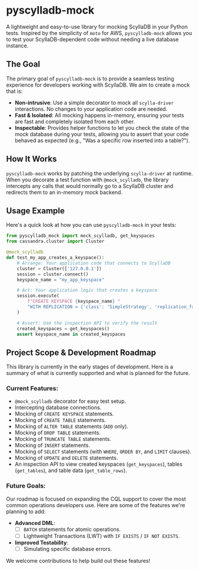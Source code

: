 # pyscylladb-mock

A lightweight and easy-to-use library for mocking ScyllaDB in your Python tests. Inspired by the simplicity of `moto` for AWS, `pyscylladb-mock` allows you to test your ScyllaDB-dependent code without needing a live database instance.

## The Goal

The primary goal of `pyscylladb-mock` is to provide a seamless testing experience for developers working with ScyllaDB. We aim to create a mock that is:

-   **Non-intrusive**: Use a simple decorator to mock all `scylla-driver` interactions. No changes to your application code are needed.
-   **Fast & Isolated**: All mocking happens in-memory, ensuring your tests are fast and completely isolated from each other.
-   **Inspectable**: Provides helper functions to let you check the state of the mock database during your tests, allowing you to assert that your code behaved as expected (e.g., "Was a specific row inserted into a table?").

## How It Works

`pyscylladb-mock` works by patching the underlying `scylla-driver` at runtime. When you decorate a test function with `@mock_scylladb`, the library intercepts any calls that would normally go to a ScyllaDB cluster and redirects them to an in-memory mock backend.

## Usage Example

Here's a quick look at how you can use `pyscylladb-mock` in your tests:

```python
from pyscylladb_mock import mock_scylladb, get_keyspaces
from cassandra.cluster import Cluster

@mock_scylladb
def test_my_app_creates_a_keyspace():
    # Arrange: Your application code that connects to ScyllaDB
    cluster = Cluster(['127.0.0.1'])
    session = cluster.connect()
    keyspace_name = "my_app_keyspace"

    # Act: Your application logic that creates a keyspace
    session.execute(
        f"CREATE KEYSPACE {keyspace_name} "
        "WITH REPLICATION = {'class': 'SimpleStrategy', 'replication_factor': 1}"
    )

    # Assert: Use the inspection API to verify the result
    created_keyspaces = get_keyspaces()
    assert keyspace_name in created_keyspaces
```

## Project Scope & Development Roadmap

This library is currently in the early stages of development. Here is a summary of what is currently supported and what is planned for the future.

### Current Features:

*   `@mock_scylladb` decorator for easy test setup.
*   Intercepting database connections.
*   Mocking of `CREATE KEYSPACE` statements.
*   Mocking of `CREATE TABLE` statements.
*   Mocking of `ALTER TABLE` statements (`ADD` only).
*   Mocking of `DROP TABLE` statements.
*   Mocking of `TRUNCATE TABLE` statements.
*   Mocking of `INSERT` statements.
*   Mocking of `SELECT` statements (with `WHERE`, `ORDER BY`, and `LIMIT` clauses).
*   Mocking of `UPDATE` and `DELETE` statements.
*   An inspection API to view created keyspaces (`get_keyspaces`), tables (`get_tables`), and table data (`get_table_rows`).

### Future Goals:

Our roadmap is focused on expanding the CQL support to cover the most common operations developers use. Here are some of the features we're planning to add:

*   **Advanced DML**:
    *   [ ] `BATCH` statements for atomic operations.
    *   [ ] Lightweight Transactions (LWT) with `IF EXISTS` / `IF NOT EXISTS`.
*   **Improved Testability**:
    *   [ ] Simulating specific database errors.

We welcome contributions to help build out these features!
